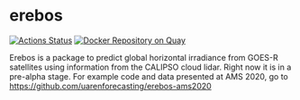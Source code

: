 # erebos

[![Actions Status](https://github.com/uarenforecasting/erebos/workflows/CI/badge.svg)](https://github.com/uarenforecasting/erebos/actions)
[![Docker Repository on Quay](https://quay.io/repository/uapowerforecasting/erebos/status "Docker Repository on Quay")](https://quay.io/repository/uapowerforecasting/erebos)

Erebos is a package to predict global horizontal irradiance from GOES-R satellites
using information from the CALIPSO cloud lidar.
Right now it is in a pre-alpha stage. For example code and data presented at AMS 2020,
go to https://github.com/uarenforecasting/erebos-ams2020
